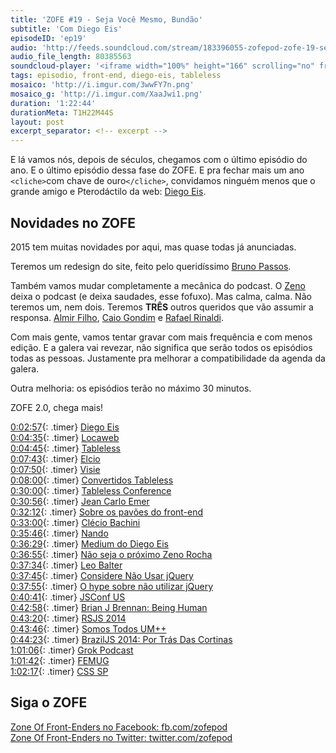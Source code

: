 ```yaml
---
title: 'ZOFE #19 - Seja Você Mesmo, Bundão'
subtitle: 'Com Diego Eis'
episodeID: 'ep19'
audio: 'http://feeds.soundcloud.com/stream/183396055-zofepod-zofe-19-seja-voce-mesmo-bundao'
audio_file_length: 80385563
soundcloud-player: '<iframe width="100%" height="166" scrolling="no" frameborder="no" src="https://w.soundcloud.com/player/?url=https%3A//api.soundcloud.com/tracks/183396055%3Fsecret_token%3Ds-y3c5I&amp;color=ff5500&amp;auto_play=false&amp;hide_related=false&amp;show_comments=true&amp;show_user=true&amp;show_reposts=false"></iframe>'
tags: episodio, front-end, diego-eis, tableless
mosaico: 'http://i.imgur.com/3wwFY7n.png'
mosaico_g: 'http://i.imgur.com/XaaJwi1.png'
duration: '1:22:44'
durationMeta: T1H22M44S
layout: post
excerpt_separator: <!-- excerpt -->
---
```



E lá vamos nós, depois de séculos, chegamos com o último episódio do ano. E o último episódio dessa fase do ZOFE. E pra fechar mais um ano `<cliche>`com chave de ouro`</cliche>`, convidamos ninguém menos que o grande amigo e Pterodáctilo da web: [Diego Eis](https://twitter.com/diegoeis).
<!-- excerpt -->

## Novidades no ZOFE

2015 tem muitas novidades por aqui, mas quase todas já anunciadas.

Teremos um redesign do site, feito pelo queridíssimo [Bruno Passos](https://twitter.com/brunopassos).

Também vamos mudar completamente a mecânica do podcast. O [Zeno](https://twitter.com/zenorocha) deixa o podcast (e deixa saudades, esse fofuxo). Mas calma, calma. Não teremos um, nem dois. Teremos **TRÊS** outros queridos que vão assumir a responsa. [Almir Filho](https://twitter.com/almirfilho), [Caio Gondim](https://twitter.com/caio_gondim) e [Rafael Rinaldi](https://twitter.com/rafaelrinaldi).

Com mais gente, vamos tentar gravar com mais frequência e com menos edição. E a galera vai revezar, não significa que serão todos os episódios todas as pessoas. Justamente pra melhorar a compatibilidade da agenda da galera.

Outra melhoria: os episódios terão no máximo 30 minutos.

ZOFE 2.0, chega mais!

[0:02:57](#t=0:02:57){: .timer} [Diego Eis](https://twitter.com/diegoeis)<br>
[0:04:35](#t=0:04:35){: .timer} [Locaweb](http://locaweb.com.br/)<br>
[0:04:45](#t=0:04:45){: .timer} [Tableless](http://www.tableless.com.br/)<br>
[0:07:43](#t=0:07:43){: .timer} [Elcio](https://twitter.com/elcio)<br>
[0:07:50](#t=0:07:50){: .timer} [Visie](http://visie.com.br/)<br>
[0:08:00](#t=0:08:00){: .timer} [Convertidos Tableless](http://tableless.com.br/convertidos/)<br>
[0:30:00](#t=0:30:00){: .timer} [Tableless Conference](http://tableless.com.br/tablelessconf/)<br>
[0:30:56](#t=0:30:56){: .timer} [Jean Carlo Emer](https://twitter.com/jcemer)<br>
[0:32:12](#t=0:32:12){: .timer} [Sobre os pavões do front-end](https://medium.com/@diegoeis/sobre-os-pavoes-do-front-end-91b8fe0bce00)<br>
[0:33:00](#t=0:33:00){: .timer} [Clécio Bachini](https://twitter.com/cbachini)<br>
[0:35:46](#t=0:35:46){: .timer} [Nando](https://twitter.com/fnando/)<br>
[0:36:29](#t=0:36:29){: .timer} [Medium do Diego Eis](https://medium.com/@diegoeis)<br>
[0:36:55](#t=0:36:55){: .timer} [Não seja o próximo Zeno Rocha](https://medium.com/@diegoeis/nao-seja-o-proximo-zeno-rocha-df02fb8899ce)<br>
[0:37:34](#t=0:37:34){: .timer} [Leo Balter](https://twitter.com/leobalter)<br>
[0:37:45](#t=0:37:45){: .timer} [Considere Não Usar jQuery](http://tableless.com.br/considere-nao-usar-jquery)<br>
[0:37:55](#t=0:37:55){: .timer} [O hype sobre não utilizar jQuery](https://leobalter.github.io/pt-br/jquery/2014/02/19/o-hype-sobre-na%CC%83o-utilizar-jquery.html)<br>
[0:40:41](#t=0:40:41){: .timer} [JSConf US](http://2014.jsconf.us)<br>
[0:42:58](#t=0:42:58){: .timer} [Brian J Brennan: Being Human](https://www.youtube.com/watch?v=LlO2_GecWo8)<br>
[0:43:20](#t=0:43:20){: .timer} [RSJS 2014](http://rsjs.org/2014/)<br>
[0:43:46](#t=0:43:46){: .timer} [Somos Todos UM++](https://speakerdeck.com/danielfilho/rsjs-2014-somos-todos-um-plus-plus)<br>
[0:44:23](#t=0:44:23){: .timer} [BrazilJS 2014: Por Trás Das Cortinas](http://danielfilho.github.io/2014/08/23/braziljs-por-tras-das-cortinas/)<br>
[1:01:06](#t=1:01:06){: .timer} [Grok Podcast](http://grokpodcast.com/)<br>
[1:01:42](#t=1:01:42){: .timer} [FEMUG](http://github.com/braziljs/femug/)<br>
[1:02:17](#t=1:02:17){: .timer} [CSS SP](http://www.meetup.com/CSS-SP/)<br>

## Siga o ZOFE

[Zone Of Front-Enders no Facebook: fb.com/zofepod](http://fb.com/zofepod/ "ZOFE no Facebook: fb.com/zofepod")<br>
[Zone Of Front-Enders no Twitter: twitter.com/zofepod](http://twitter.com/zofepod/ "ZOFE no Twitter")<br>

